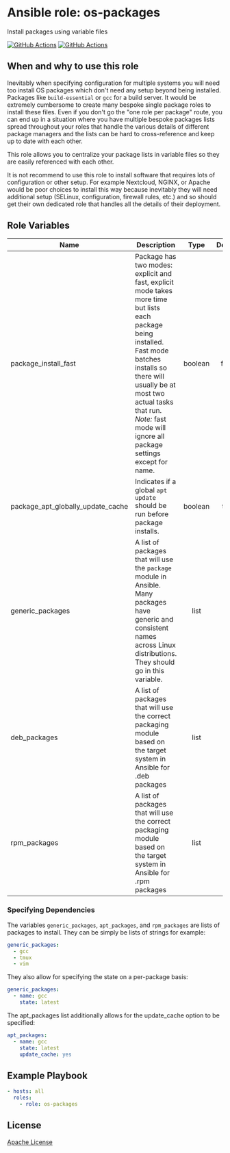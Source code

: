 Ansible role: os-packages
==================================

Install packages using variable files

[![GitHub Actions](https://github.com/chasinglogic/ansible-role-os-packages/workflows/Molecule%20Test/badge.svg)](https://github.com/chasinglogic/ansible-role-os-packages/actions?query=workflow%3A%22Molecule+Test%22)
[![GitHub Actions](https://github.com/chasinglogic/ansible-role-os-packages/workflows/Release/badge.svg)](https://github.com/chasinglogic/ansible-role-os-packages/actions?query=workflow%3A%22Release%22)

When and why to use this role
--------------------------

Inevitably when specifying configuration for multiple systems you will
need too install OS packages which don't need any setup beyond being
installed. Packages like `build-essential` or `gcc` for a build
server. It would be extremely cumbersome to create many bespoke single
package roles to install these files. Even if you don't go the "one
role per package" route, you can end up in a situation where you have
multiple bespoke packages lists spread throughout your roles that
handle the various details of different package managers and the lists
can be hard to cross-reference and keep up to date with each other.

This role allows you to centralize your package lists in variable
files so they are easily referenced with each other. 

It is not recommend to use this role to install software that requires
lots of configuration or other setup. For example Nextcloud, NGINX, or
Apache would be poor choices to install this way because inevitably
they will need additional setup (SELinux, configuration, firewall
rules, etc.) and so should get their own dedicated role that handles
all the details of their deployment.

Role Variables
--------------

| Name                                  | Description                                                                                                                                                                                                                                                                | Type    | Default | Required |
|---------------------------------------|----------------------------------------------------------------------------------------------------------------------------------------------------------------------------------------------------------------------------------------------------------------------------|:-------:|:-------:|:--------:|
| package\_install\_fast                | Package has two modes: explicit and fast, explicit mode takes more time but lists each package being installed. Fast mode batches installs so there will usually be at most two actual tasks that run. *Note:* fast mode will ignore all package settings except for name. | boolean | false   | no       |
| package\_apt\_globally\_update\_cache | Indicates if a global `apt update` should be run before package installs.                                                                                                                                                                                                  | boolean | true    | no       |
| generic_packages                      | A list of packages that will use the `package` module in Ansible. Many packages have generic and consistent names across Linux distributions. They should go in this variable.                                                                                             | list    | []      | no       |
| deb_packages                          | A list of packages that will use the correct packaging module based on the target system in Ansible for .deb packages                                                                                                                                                                                 | list    | []      | no       |
| rpm_packages                          | A list of packages that will use the correct packaging module based on the target system in Ansible for .rpm packages                                                                                                                                                                                 | list    | []      | no       |

### Specifying Dependencies

The variables `generic_packages`, `apt_packages`, and `rpm_packages`
are lists of packages to install. They can be simply be lists of strings for example:

```yaml
generic_packages:
  - gcc
  - tmux
  - vim
```

They also allow for specifying the state on a per-package basis:

```yaml
generic_packages:
  - name: gcc
    state: latest
```

The apt_packages list additionally allows for the update\_cache option to be specified:

```yaml
apt_packages:
  - name: gcc
    state: latest
    update_cache: yes
```

Example Playbook
----------------

```yaml
- hosts: all
  roles:
    - role: os-packages
```

License
-------

[Apache License](LICENSE)
